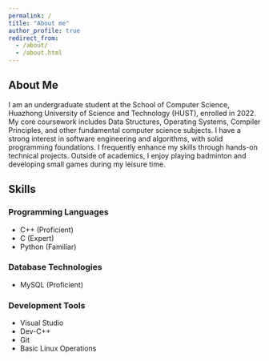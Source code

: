 ```yaml
---
permalink: /
title: "About me"
author_profile: true
redirect_from: 
  - /about/
  - /about.html
---
```


## About Me

I am an undergraduate student at the School of Computer Science, Huazhong University of Science and Technology (HUST), enrolled in 2022. My core coursework includes Data Structures, Operating Systems, Compiler Principles, and other fundamental computer science subjects. I have a strong interest in software engineering and algorithms, with solid programming foundations. I frequently enhance my skills through hands-on technical projects. Outside of academics, I enjoy playing badminton and developing small games during my leisure time.

## Skills

### Programming Languages
- C++ (Proficient)
- C (Expert)
- Python (Familiar)

### Database Technologies
- MySQL (Proficient)

### Development Tools
- Visual Studio
- Dev-C++
- Git
- Basic Linux Operations
